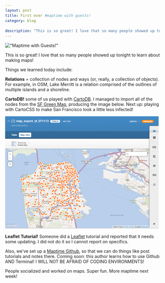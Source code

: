 ```yaml
---
layout: post
title: First ever #maptime with guests!
category: blog

description: "This is so great! I love that so many people showed up tonight to learn about making maps! "
---
```


!["Maptime with Guests!"](/img/maptime-with-guests.png "Maptime with Guests!")

This is so great! I love that so many people showed up tonight to learn about making maps! 

Things we learned today include:

**Relations** = collection of nodes and ways (or, really, a collection of objects). For example, in OSM, Lake Merritt is a relation comprised of the outlines of multiple islands and a shoreline.

**CartoDB!** some of us played with [CartoDB](http://cartodb.com/). I managed to import all of the nodes from the [SF Green Map](http://www.opengreenmap.org/greenmap/san-francisco-green-map), producing the image below. Next up: playing with CartoCSS to make San Francisco look a little less infected!
<!--more-->

!["Example of CartoDB map"](/img/maptime-with-guests-cartodb.png "Example of CartoDB map")

**Leaflet Tutorial!** Someone did a [Leaflet](http://leafletjs.com/) tutorial and reported that it needs some updating. I did not do it so I cannot report on specifics. 

Also, we’ve set up a [Maptime Github](https://github.com/maptime/maptime), so that we can do things like post tutorials and notes there. Coming soon: this author learns how to use Github AND Terminal! I WILL NOT BE AFRAID OF CODING ENVIRONMENTS!

People socialized and worked on maps. Super fun. More maptime next week!